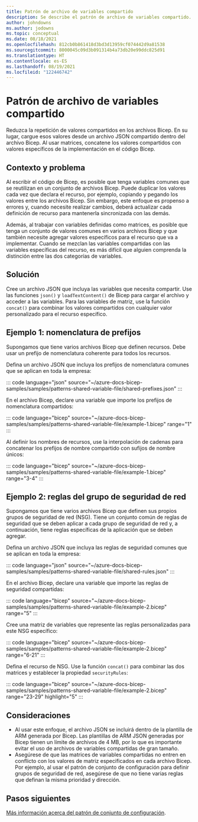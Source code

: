 ```yaml
---
title: Patrón de archivo de variables compartido
description: Se describe el patrón de archivo de variables compartido.
author: johndowns
ms.author: jodowns
ms.topic: conceptual
ms.date: 08/18/2021
ms.openlocfilehash: 812cb0b861418d3bd3d13959cf074442d9a81538
ms.sourcegitcommit: 8000045c09d3b091314b4a73db20e99ddc825d91
ms.translationtype: HT
ms.contentlocale: es-ES
ms.lasthandoff: 08/19/2021
ms.locfileid: "122446742"
---
```

# <a name="shared-variable-file-pattern"></a>Patrón de archivo de variables compartido

Reduzca la repetición de valores compartidos en los archivos Bicep. En su lugar, cargue esos valores desde un archivo JSON compartido dentro del archivo Bicep. Al usar matrices, concatene los valores compartidos con valores específicos de la implementación en el código Bicep.

## <a name="context-and-problem"></a>Contexto y problema

Al escribir el código de Bicep, es posible que tenga variables comunes que se reutilizan en un conjunto de archivos Bicep. Puede duplicar los valores cada vez que declara el recurso, por ejemplo, copiando y pegando los valores entre los archivos Bicep. Sin embargo, este enfoque es propenso a errores y, cuando necesite realizar cambios, deberá actualizar cada definición de recurso para mantenerla sincronizada con las demás.

Además, al trabajar con variables definidas como matrices, es posible que tenga un conjunto de valores comunes en varios archivos Bicep y que también necesite agregar valores específicos para el recurso que va a implementar. Cuando se mezclan las variables compartidas con las variables específicas del recurso, es más difícil que alguien comprenda la distinción entre las dos categorías de variables.

## <a name="solution"></a>Solución

Cree un archivo JSON que incluya las variables que necesita compartir. Use las funciones `json()` y `loadTextContent()` de Bicep para cargar el archivo y acceder a las variables. Para las variables de matriz, use la función `concat()` para combinar los valores compartidos con cualquier valor personalizado para el recurso específico.

## <a name="example-1-naming-prefixes"></a>Ejemplo 1: nomenclatura de prefijos

Supongamos que tiene varios archivos Bicep que definen recursos. Debe usar un prefijo de nomenclatura coherente para todos los recursos.

Defina un archivo JSON que incluya los prefijos de nomenclatura comunes que se aplican en toda la empresa:

::: code language="json" source="~/azure-docs-bicep-samples/samples/patterns-shared-variable-file/shared-prefixes.json" :::

En el archivo Bicep, declare una variable que importe los prefijos de nomenclatura compartidos:

::: code language="bicep" source="~/azure-docs-bicep-samples/samples/patterns-shared-variable-file/example-1.bicep" range="1" :::

Al definir los nombres de recursos, use la interpolación de cadenas para concatenar los prefijos de nombre compartido con sufijos de nombre únicos:

::: code language="bicep" source="~/azure-docs-bicep-samples/samples/patterns-shared-variable-file/example-1.bicep" range="3-4" :::

## <a name="example-2-network-security-group-rules"></a>Ejemplo 2: reglas del grupo de seguridad de red

Supongamos que tiene varios archivos Bicep que definen sus propios grupos de seguridad de red (NSG). Tiene un conjunto común de reglas de seguridad que se deben aplicar a cada grupo de seguridad de red y, a continuación, tiene reglas específicas de la aplicación que se deben agregar.

Defina un archivo JSON que incluya las reglas de seguridad comunes que se aplican en toda la empresa:

::: code language="json" source="~/azure-docs-bicep-samples/samples/patterns-shared-variable-file/shared-rules.json" :::

En el archivo Bicep, declare una variable que importe las reglas de seguridad compartidas:

::: code language="bicep" source="~/azure-docs-bicep-samples/samples/patterns-shared-variable-file/example-2.bicep" range="5" :::

Cree una matriz de variables que represente las reglas personalizadas para este NSG específico:

::: code language="bicep" source="~/azure-docs-bicep-samples/samples/patterns-shared-variable-file/example-2.bicep" range="6-21" :::

Defina el recurso de NSG. Use la función `concat()` para combinar las dos matrices y establecer la propiedad `securityRules`:

::: code language="bicep" source="~/azure-docs-bicep-samples/samples/patterns-shared-variable-file/example-2.bicep" range="23-29" highlight="5" :::

## <a name="considerations"></a>Consideraciones

- Al usar este enfoque, el archivo JSON se incluirá dentro de la plantilla de ARM generada por Bicep. Las plantillas de ARM JSON generadas por Bicep tienen un límite de archivos de 4 MB, por lo que es importante evitar el uso de archivos de variables compartidas de gran tamaño.
- Asegúrese de que las matrices de variables compartidas no entren en conflicto con los valores de matriz especificados en cada archivo Bicep. Por ejemplo, al usar el patrón de conjunto de configuración para definir grupos de seguridad de red, asegúrese de que no tiene varias reglas que definan la misma prioridad y dirección.

## <a name="next-steps"></a>Pasos siguientes

[Más información acerca del patrón de conjunto de configuración](patterns-configuration-set.md).
